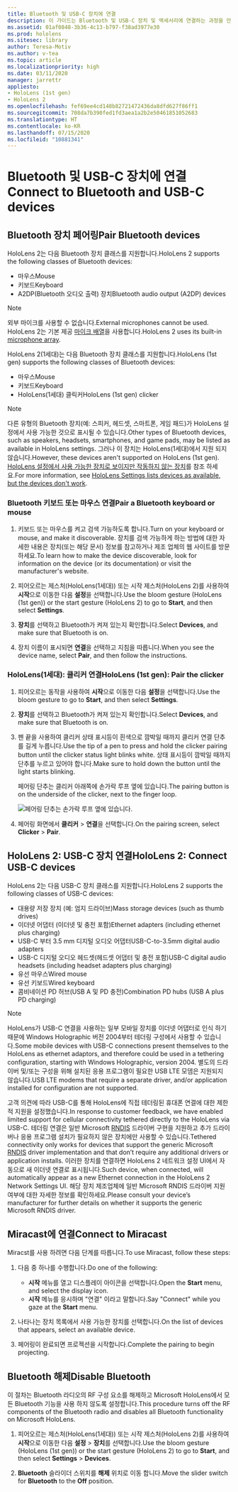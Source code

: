 ```yaml
---
title: Bluetooth 및 USB-C 장치에 연결
description: 이 가이드는 Bluetooth 및 USB-C 장치 및 액세서리에 연결하는 과정을 안내합니다.
ms.assetid: 01af0848-3b36-4c13-b797-f38ad3977e30
ms.prod: hololens
ms.sitesec: library
author: Teresa-Motiv
ms.author: v-tea
ms.topic: article
ms.localizationpriority: high
ms.date: 03/11/2020
manager: jarrettr
appliesto:
- HoloLens (1st gen)
- HoloLens 2
ms.openlocfilehash: fef69ee4cd148b82721472436da8dfd627f86ff1
ms.sourcegitcommit: 708da7b390fed1fd3aea1a2b2e50461851052683
ms.translationtype: HT
ms.contentlocale: ko-KR
ms.lasthandoff: 07/15/2020
ms.locfileid: "10881341"
---
```

# <span data-ttu-id="df2b2-103">Bluetooth 및 USB-C 장치에 연결</span><span class="sxs-lookup"><span data-stu-id="df2b2-103">Connect to Bluetooth and USB-C devices</span></span>

## <span data-ttu-id="df2b2-104">Bluetooth 장치 페어링</span><span class="sxs-lookup"><span data-stu-id="df2b2-104">Pair Bluetooth devices</span></span>

<span data-ttu-id="df2b2-105">HoloLens 2는 다음 Bluetooth 장치 클래스를 지원합니다.</span><span class="sxs-lookup"><span data-stu-id="df2b2-105">HoloLens 2 supports the following classes of Bluetooth devices:</span></span>

- <span data-ttu-id="df2b2-106">마우스</span><span class="sxs-lookup"><span data-stu-id="df2b2-106">Mouse</span></span>
- <span data-ttu-id="df2b2-107">키보드</span><span class="sxs-lookup"><span data-stu-id="df2b2-107">Keyboard</span></span>
- <span data-ttu-id="df2b2-108">A2DP(Bluetooth 오디오 출력) 장치</span><span class="sxs-lookup"><span data-stu-id="df2b2-108">Bluetooth audio output (A2DP) devices</span></span>

> [!NOTE]
> <span data-ttu-id="df2b2-109">외부 마이크를 사용할 수 없습니다.</span><span class="sxs-lookup"><span data-stu-id="df2b2-109">External microphones cannot be used.</span></span> <span data-ttu-id="df2b2-110">HoloLens 2는 기본 제공 [마이크 배열](hololens2-hardware.md#audio-and-speech)을 사용합니다.</span><span class="sxs-lookup"><span data-stu-id="df2b2-110">HoloLens 2 uses its built-in [microphone array](hololens2-hardware.md#audio-and-speech).</span></span>

<span data-ttu-id="df2b2-111">HoloLens 2(1세대)는 다음 Bluetooth 장치 클래스를 지원합니다.</span><span class="sxs-lookup"><span data-stu-id="df2b2-111">HoloLens (1st gen) supports the following classes of Bluetooth devices:</span></span>

- <span data-ttu-id="df2b2-112">마우스</span><span class="sxs-lookup"><span data-stu-id="df2b2-112">Mouse</span></span>
- <span data-ttu-id="df2b2-113">키보드</span><span class="sxs-lookup"><span data-stu-id="df2b2-113">Keyboard</span></span>
- <span data-ttu-id="df2b2-114">HoloLens(1세대) 클릭커</span><span class="sxs-lookup"><span data-stu-id="df2b2-114">HoloLens (1st gen) clicker</span></span>

> [!NOTE]
> <span data-ttu-id="df2b2-115">다른 유형의 Bluetooth 장치(예: 스피커, 헤드셋, 스마트폰, 게임 패드)가 HoloLens 설정에서 사용 가능한 것으로 표시될 수 있습니다.</span><span class="sxs-lookup"><span data-stu-id="df2b2-115">Other types of Bluetooth devices, such as speakers, headsets, smartphones, and game pads, may be listed as available in HoloLens settings.</span></span> <span data-ttu-id="df2b2-116">그러나 이 장치는 HoloLens(1세대)에서 지원 되지 않습니다.</span><span class="sxs-lookup"><span data-stu-id="df2b2-116">However, these devices aren't supported on HoloLens (1st gen).</span></span> <span data-ttu-id="df2b2-117">[HoloLens 설정에서 사용 가능한 장치로 보이지만 작동하지 않는 장치](hololens-FAQ.md#hololens-settings-lists-devices-as-available-but-the-devices-dont-work)를 참조 하세요.</span><span class="sxs-lookup"><span data-stu-id="df2b2-117">For more information, see [HoloLens Settings lists devices as available, but the devices don't work](hololens-FAQ.md#hololens-settings-lists-devices-as-available-but-the-devices-dont-work).</span></span>

### <span data-ttu-id="df2b2-118">Bluetooth 키보드 또는 마우스 연결</span><span class="sxs-lookup"><span data-stu-id="df2b2-118">Pair a Bluetooth keyboard or mouse</span></span>

1. <span data-ttu-id="df2b2-119">키보드 또는 마우스를 켜고 검색 가능하도록 합니다.</span><span class="sxs-lookup"><span data-stu-id="df2b2-119">Turn on your keyboard or mouse, and make it discoverable.</span></span> <span data-ttu-id="df2b2-120">장치를 검색 가능하게 하는 방법에 대한 자세한 내용은 장치(또는 해당 문서) 정보를 참고하거나 제조 업체의 웹 사이트를 방문하세요.</span><span class="sxs-lookup"><span data-stu-id="df2b2-120">To learn how to make the device discoverable, look for information on the device (or its documentation) or visit the manufacturer's website.</span></span>

1. <span data-ttu-id="df2b2-121">피어오르는 제스처(HoloLens(1세대)) 또는 시작 제스처(HoloLens 2)를 사용하여 **시작**으로 이동한 다음 **설정**을 선택합니다.</span><span class="sxs-lookup"><span data-stu-id="df2b2-121">Use the bloom gesture (HoloLens (1st gen)) or the start gesture (HoloLens 2) to go to **Start**, and then select **Settings**.</span></span>

1. <span data-ttu-id="df2b2-122">**장치**를 선택하고 Bluetooth가 켜져 있는지 확인합니다.</span><span class="sxs-lookup"><span data-stu-id="df2b2-122">Select **Devices**, and make sure that Bluetooth is on.</span></span>  

1. <span data-ttu-id="df2b2-123">장치 이름이 표시되면 **연결**을 선택하고 지침을 따릅니다.</span><span class="sxs-lookup"><span data-stu-id="df2b2-123">When you see the device name, select **Pair**, and then follow the instructions.</span></span>

### <span data-ttu-id="df2b2-124">HoloLens(1세대): 클리커 연결</span><span class="sxs-lookup"><span data-stu-id="df2b2-124">HoloLens (1st gen): Pair the clicker</span></span>

1. <span data-ttu-id="df2b2-125">피어오르는 동작을 사용하여 **시작**으로 이동한 다음 **설정**을 선택합니다.</span><span class="sxs-lookup"><span data-stu-id="df2b2-125">Use the bloom gesture to go to **Start**, and then select **Settings**.</span></span>

1. <span data-ttu-id="df2b2-126">**장치**를 선택하고 Bluetooth가 켜져 있는지 확인합니다.</span><span class="sxs-lookup"><span data-stu-id="df2b2-126">Select **Devices**, and make sure that Bluetooth is on.</span></span>

1. <span data-ttu-id="df2b2-127">펜 끝을 사용하여 클리커 상태 표시등이 흰색으로 깜박일 때까지 클리커 연결 단추를 길게 누릅니다.</span><span class="sxs-lookup"><span data-stu-id="df2b2-127">Use the tip of a pen to press and hold the clicker pairing button until the clicker status light blinks white.</span></span> <span data-ttu-id="df2b2-128">상태 표시등이 깜박일 때까지 단추를 누르고 있어야 합니다.</span><span class="sxs-lookup"><span data-stu-id="df2b2-128">Make sure to hold down the button until the light starts blinking.</span></span>  

   <span data-ttu-id="df2b2-129">페어링 단추는 클리커 아래쪽에 손가락 루프 옆에 있습니다.</span><span class="sxs-lookup"><span data-stu-id="df2b2-129">The pairing button is on the underside of the clicker, next to the finger loop.</span></span>
   
   ![페어링 단추는 손가락 루프 옆에 있습니다.](images/use-hololens-clicker-1.png)
   
1. <span data-ttu-id="df2b2-131">페어링 화면에서 **클리커** > **연결**을 선택합니다.</span><span class="sxs-lookup"><span data-stu-id="df2b2-131">On the pairing screen, select **Clicker** > **Pair**.</span></span>

## <span data-ttu-id="df2b2-132">HoloLens 2: USB-C 장치 연결</span><span class="sxs-lookup"><span data-stu-id="df2b2-132">HoloLens 2: Connect USB-C devices</span></span>

<span data-ttu-id="df2b2-133">HoloLens 2는 다음 USB-C 장치 클래스를 지원합니다.</span><span class="sxs-lookup"><span data-stu-id="df2b2-133">HoloLens 2 supports the following classes of USB-C devices:</span></span>

- <span data-ttu-id="df2b2-134">대용량 저장 장치 (예: 엄지 드라이브)</span><span class="sxs-lookup"><span data-stu-id="df2b2-134">Mass storage devices (such as thumb drives)</span></span>
- <span data-ttu-id="df2b2-135">이더넷 어댑터 (이더넷 및 충전 포함)</span><span class="sxs-lookup"><span data-stu-id="df2b2-135">Ethernet adapters (including ethernet plus charging)</span></span>
- <span data-ttu-id="df2b2-136">USB-C 부터 3.5 mm 디지털 오디오 어댑터</span><span class="sxs-lookup"><span data-stu-id="df2b2-136">USB-C-to-3.5mm digital audio adapters</span></span>
- <span data-ttu-id="df2b2-137">USB-C 디지털 오디오 헤드셋(헤드셋 어댑터 및 충전 포함)</span><span class="sxs-lookup"><span data-stu-id="df2b2-137">USB-C digital audio headsets (including headset adapters plus charging)</span></span>
- <span data-ttu-id="df2b2-138">유선 마우스</span><span class="sxs-lookup"><span data-stu-id="df2b2-138">Wired mouse</span></span>
- <span data-ttu-id="df2b2-139">유선 키보드</span><span class="sxs-lookup"><span data-stu-id="df2b2-139">Wired keyboard</span></span>
- <span data-ttu-id="df2b2-140">콤비네이션 PD 허브(USB A 및 PD 충전)</span><span class="sxs-lookup"><span data-stu-id="df2b2-140">Combination PD hubs (USB A plus PD charging)</span></span>

> [!NOTE]
> <span data-ttu-id="df2b2-141">HoloLens가 USB-C 연결을 사용하는 일부 모바일 장치를 이더넷 어댑터로 인식 하기 때문에 Windows Holographic 버전 2004부터 테더링 구성에서 사용할 수 있습니다.</span><span class="sxs-lookup"><span data-stu-id="df2b2-141">Some mobile devices with USB-C connections present themselves to the HoloLens as ethernet adaptors, and therefore could be used in a tethering configuration, starting with Windows Holographic, version 2004.</span></span> <span data-ttu-id="df2b2-142">별도의 드라이버 및/또는 구성을 위해 설치된 응용 프로그램이 필요한 USB LTE 모뎀은 지원되지 않습니다.</span><span class="sxs-lookup"><span data-stu-id="df2b2-142">USB LTE modems that require a separate driver, and/or application installed for configuration are not supported.</span></span>

<span data-ttu-id="df2b2-143">고객 의견에 따라 USB-C를 통해 HoloLens에 직접 테더링된 휴대폰 연결에 대한 제한적 지원을 설정했습니다.</span><span class="sxs-lookup"><span data-stu-id="df2b2-143">In response to customer feedback, we have enabled limited support for cellular connectivity tethered directly to the HoloLens via USB-C.</span></span>  <span data-ttu-id="df2b2-144">테더링 연결은 일반 Microsoft [RNDIS](https://docs.microsoft.com/windows-hardware/drivers/network/overview-of-remote-ndis--rndis-) 드라이버 구현을 지원하고 추가 드라이버나 응용 프로그램 설치가 필요하지 않은 장치에만 사용할 수 있습니다.</span><span class="sxs-lookup"><span data-stu-id="df2b2-144">Tethered connectivity only works for devices that support the generic Microsoft [RNDIS](https://docs.microsoft.com/windows-hardware/drivers/network/overview-of-remote-ndis--rndis-) driver implementation and that don’t require any additional drivers or application installs.</span></span>  <span data-ttu-id="df2b2-145">이러한 장치를 연결하면 HoloLens 2 네트워크 설정 UI에서 자동으로 새 이더넷 연결로 표시됩니다.</span><span class="sxs-lookup"><span data-stu-id="df2b2-145">Such device, when connected, will automatically appear as a new Ethernet connection in the HoloLens 2 Network Settings UI.</span></span> <span data-ttu-id="df2b2-146">해당 장치 제조업체에 일반 Microsoft RNDIS 드라이버 지원 여부에 대한 자세한 정보를 확인하세요.</span><span class="sxs-lookup"><span data-stu-id="df2b2-146">Please consult your device’s manufacturer for further details on whether it supports the generic Microsoft RNDIS driver.</span></span>

## <span data-ttu-id="df2b2-147">Miracast에 연결</span><span class="sxs-lookup"><span data-stu-id="df2b2-147">Connect to Miracast</span></span>

<span data-ttu-id="df2b2-148">Miracst를 사용 하려면 다음 단계를 따릅니다.</span><span class="sxs-lookup"><span data-stu-id="df2b2-148">To use Miracast, follow these steps:</span></span>

1. <span data-ttu-id="df2b2-149">다음 중 하나를 수행합니다.</span><span class="sxs-lookup"><span data-stu-id="df2b2-149">Do one of the following:</span></span>  

   - <span data-ttu-id="df2b2-150">**시작** 메뉴를 열고 디스플레이 아이콘을 선택합니다.</span><span class="sxs-lookup"><span data-stu-id="df2b2-150">Open the **Start** menu, and select the display icon.</span></span>
   - <span data-ttu-id="df2b2-151">**시작** 메뉴를 응시하며 "연결" 이라고 말합니다.</span><span class="sxs-lookup"><span data-stu-id="df2b2-151">Say "Connect" while you gaze at the **Start** menu.</span></span>  

1. <span data-ttu-id="df2b2-152">나타나는 장치 목록에서 사용 가능한 장치를 선택합니다.</span><span class="sxs-lookup"><span data-stu-id="df2b2-152">On the list of devices that appears, select an available device.</span></span>

1. <span data-ttu-id="df2b2-153">페어링이 완료되면 프로젝션을 시작합니다.</span><span class="sxs-lookup"><span data-stu-id="df2b2-153">Complete the pairing to begin projecting.</span></span>

## <span data-ttu-id="df2b2-154">Bluetooth 해제</span><span class="sxs-lookup"><span data-stu-id="df2b2-154">Disable Bluetooth</span></span>

<span data-ttu-id="df2b2-155">이 절차는 Bluetooth 라디오의 RF 구성 요소를 해제하고 Microsoft HoloLens에서 모든 Bluetooth 기능을 사용 하지 않도록 설정합니다.</span><span class="sxs-lookup"><span data-stu-id="df2b2-155">This procedure turns off the RF components of the Bluetooth radio and disables all Bluetooth functionality on Microsoft HoloLens.</span></span>

1. <span data-ttu-id="df2b2-156">피어오르는 제스처(HoloLens(1세대)) 또는 시작 제스처(HoloLens 2)를 사용하여 **시작**으로 이동한 다음 **설정** > **장치**를 선택합니다.</span><span class="sxs-lookup"><span data-stu-id="df2b2-156">Use the bloom gesture (HoloLens (1st gen)) or the start gesture (HoloLens 2) to go to **Start**, and then select **Settings** > **Devices**.</span></span>

1. <span data-ttu-id="df2b2-157">**Bluetooth** 슬라이더 스위치를 **해제** 위치로 이동 합니다.</span><span class="sxs-lookup"><span data-stu-id="df2b2-157">Move the slider switch for **Bluetooth** to the **Off** position.</span></span>
